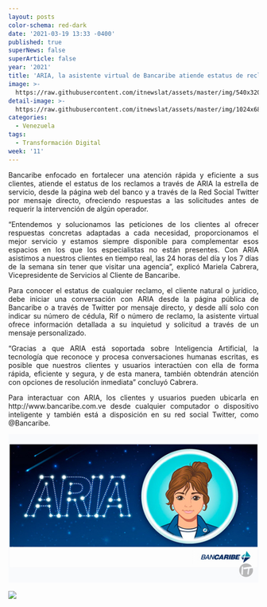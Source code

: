 ```yaml
---
layout: posts
color-schema: red-dark
date: '2021-03-19 13:33 -0400'
published: true
superNews: false
superArticle: false
year: '2021'
title: 'ARIA, la asistente virtual de Bancaribe atiende estatus de reclamos'
image: >-
  https://raw.githubusercontent.com/itnewslat/assets/master/img/540x320/Bancaribe-Aria-p.jpg
detail-image: >-
  https://raw.githubusercontent.com/itnewslat/assets/master/img/1024x680/Bancaribe-Aria-g.jpg
categories:
  - Venezuela
tags:
  - Transformación Digital
week: '11'
---
```

<p style="text-align: justify;">Bancaribe enfocado en fortalecer una atención rápida y eficiente a sus clientes, atiende el estatus de los reclamos a través de ARIA la estrella de servicio, desde la página web del banco y a través de la Red Social Twitter por mensaje directo, ofreciendo respuestas a las solicitudes antes de requerir la intervención de algún operador.</p>

<p style="text-align: justify;">“Entendemos y solucionamos las peticiones de los clientes al ofrecer respuestas concretas adaptadas a cada necesidad, proporcionamos el mejor servicio y estamos siempre disponible para complementar esos espacios en los que los especialistas no están presentes. Con ARIA asistimos a nuestros clientes en tiempo real, las 24 horas del día y los 7 días de la semana sin tener que visitar una agencia”, explicó Mariela Cabrera, Vicepresidente de Servicios al Cliente de Bancaribe.</p>

<p style="text-align: justify;">Para conocer el estatus de cualquier reclamo, el cliente natural o jurídico, debe iniciar una conversación con ARIA desde la página pública de Bancaribe o a través de Twitter por mensaje directo, y desde allí solo con indicar su número de cédula, Rif o número de reclamo, la asistente virtual ofrece información detallada a su inquietud y solicitud a través de un mensaje personalizado.</p>

<p style="text-align: justify;">“Gracias a que ARIA está soportada sobre Inteligencia Artificial, la tecnología que reconoce y procesa conversaciones humanas escritas, es posible que nuestros clientes y usuarios interactúen con ella de forma rápida, eficiente y segura, y de esta manera, también obtendrán atención con opciones de resolución inmediata” concluyó Cabrera.</p>

<p style="text-align: justify;">Para interactuar con ARIA, los clientes y usuarios pueden ubicarla en http://www.bancaribe.com.ve desde cualquier computador o dispositivo inteligente y también está a disposición en su red social Twitter, como @Bancaribe.</p>
<p style="text-align: justify;"></p>

![](https://raw.githubusercontent.com/itnewslat/assets/master/img/540x320/Bancaribe-Aria-p.jpg)

<img src="https://tracker.metricool.com/c3po.jpg?hash=56f88a41e39ab42c063cc51676587a04"/>
